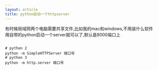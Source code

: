 ```yaml
---
layout: article
title: python启动一个httpserver
---
```



有时候局域网两个电脑需要共享文件,比如我的mac和windows,不用装什么软件
用自带的python启动一个server就可以了,默认是8000端口上


```

# python 2
python -m SimpleHTTPServer 端口号
# python 3
python -m http.server 端口号

```